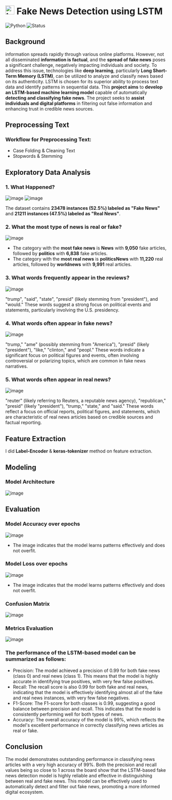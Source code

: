 # <img src="Image/logo.png" alt="Logo" width="28"/> Fake News Detection using LSTM
![Python](https://img.shields.io/badge/Python-3.x-blue) 
![Status](https://img.shields.io/badge/Status-Completed-brightgreen)

## Background
information spreads rapidly through various online platforms. However, not all disseminated **information is factual**, and the **spread of fake news** poses a significant challenge, negatively impacting individuals and society. To address this issue, technologies like **deep learning**, particularly **Long Short-Term Memory (LSTM)**, can be utilized to analyze and classify news based on its authenticity. LSTM is chosen for its superior ability to process text data and identify patterns in sequential data.
This **project aims** to **develop an LSTM-based machine learning model** capable of automatically **detecting and classifying fake news**. The project seeks to **assist individuals and digital platforms** in filtering out false information and enhancing trust in credible news sources.

## Preprocessing Text
### Workflow for Preprocessing Text:
- Case Folding & Cleaning Text
- Stopwords & Stemming

## Exploratory Data Analysis
### 1.  What Happened?

![image](Image/1.png)
![image](Image/2.png)

The dataset contains **23478 instances (52.5%) labeled as "Fake News"** and **21211 instances (47.5%) labeled as "Real News"**.

### 2. What the most type of news is real or fake?

![image](Image/4.png)

- The category with the **most fake news** is **News** with **9,050** fake articles, followed by **politics** with **6,838** fake articles.
- The category with the **most real news** is **politicsNews** with **11,220** real articles, followed by **worldnews** with **9,991** real articles.

### 3. What words frequently appear in the reviews?

![image](Image/5.png)

"trump", "said", "state", "presid" (likely stemming from "president"), and "would."
These words suggest a strong focus on political events and statements, particularly involving the U.S. presidency.

### 4. What words often appear in fake news?

![image](Image/6.png)

"trump," "ame" (possibly stemming from "America"), "presid" (likely "president"), "like," "clinton," and "peopl."
These words indicate a significant focus on political figures and events, often involving controversial or polarizing topics, which are common in fake news narratives.

### 5. What words often appear in real news?

![image](Image/7.png)

"reuter" (likely referring to Reuters, a reputable news agency), "republican," "presid" (likely "president"), "trump," "state," and "said."
These words reflect a focus on official reports, political figures, and statements, which are characteristic of real news articles based on credible sources and factual reporting.

## Feature Extraction
I did **Label-Encoder** & **keras-tokenizer** method on feature extraction.

## Modeling
### Model Architecture
![image](Image/8.png)

## Evaluation
### Model Accuracy over epochs
![image](Image/9.png)
- The image indicates that the model learns patterns effectively and does not overfit.
### Model Loss over epochs
![image](Image/10.png)
- The image indicates that the model learns patterns effectively and does not overfit.
### Confusion Matrix
![image](Image/12.png)
### Metrics Evaluation
![image](Image/11.png)
### The performance of the LSTM-based model can be summarized as follows:
- Precision: The model achieved a precision of 0.99 for both fake news (class 0) and real news (class 1). This means that the model is highly accurate in identifying true positives, with very few false positives.
- Recall: The recall score is also 0.99 for both fake and real news, indicating that the model is effectively identifying almost all of the fake and real news instances, with very few false negatives.
- F1-Score: The F1-score for both classes is 0.99, suggesting a good balance between precision and recall. This indicates that the model is consistently performing well for both types of news.
- Accuracy: The overall accuracy of the model is 99%, which reflects the model's excellent performance in correctly classifying news articles as real or fake.

## Conclusion
The model demonstrates outstanding performance in classifying news articles with a very high accuracy of 99%. Both the precision and recall values being so close to 1 across the board show that the LSTM-based fake news detection model is highly reliable and effective in distinguishing between real and fake news. This model can be effectively used to automatically detect and filter out fake news, promoting a more informed digital ecosystem.
